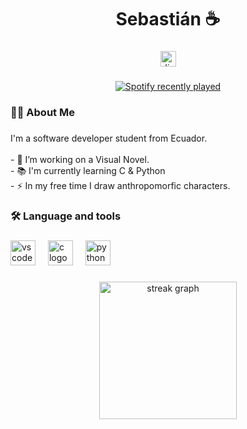 <h1 align="center">Sebastián ☕</h1>

###

<div align="center">
  <a href="396327418618445826" target="_blank">
    <img src="https://img.shields.io/static/v1?message=Discord&logo=discord&label=&color=7289DA&logoColor=white&labelColor=&style=for-the-badge" height="25" alt="discord logo"  />
  </a>
</div>

###

<div align="center">
  <a href="https://open.spotify.com/user/kuqyk2zwn0sfklc20ekhaf55d">
    <img src="https://spotify-recently-played-readme.vercel.app/api?user=kuqyk2zwn0sfklc20ekhaf55d&count=1&unique=true" alt="Spotify recently played"  />
  </a>
</div>

###

<h3 align="left">👩‍💻  About Me</h3>

###

<p align="left">I'm a software developer student from Ecuador.<br><br>- 🔭 I’m working on a Visual Novel.<br>- 📚 I'm currently learning C & Python<br>- ⚡ In my free time I draw anthropomorfic characters.</p>

###

<h3 align="left">🛠 Language and tools</h3>

###

<div align="left">
  <img src="https://cdn.jsdelivr.net/gh/devicons/devicon/icons/vscode/vscode-original.svg" height="40" alt="vscode logo"  />
  <img width="12" />
  <img src="https://cdn.jsdelivr.net/gh/devicons/devicon/icons/c/c-original.svg" height="40" alt="c logo"  />
  <img width="12" />
  <img src="https://cdn.jsdelivr.net/gh/devicons/devicon/icons/python/python-original.svg" height="40" alt="python logo"  />
</div>

###

<div align="center">
  <img src="https://streak-stats.demolab.com?user=SebastianR18&locale=en&mode=daily&theme=dark&hide_border=false&border_radius=5&order=3" height="220" alt="streak graph"  />
</div>

###
